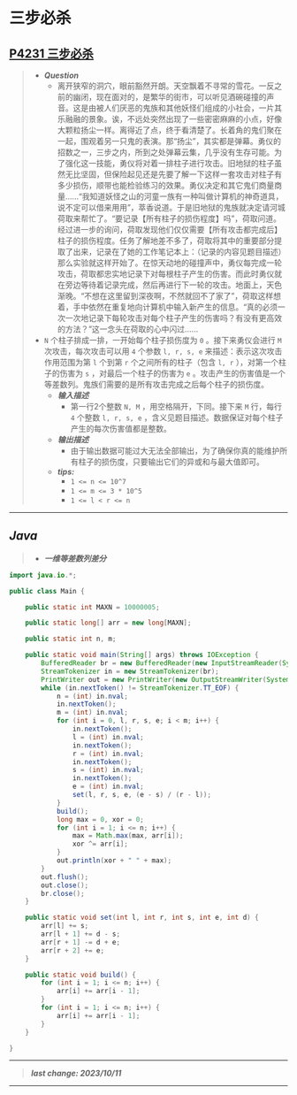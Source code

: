 # 三步必杀

## [P4231 三步必杀](https://www.luogu.com.cn/problem/P4231)

> - ***Question***
>   - 离开狭窄的洞穴，眼前豁然开朗。天空飘着不寻常的雪花。一反之前的幽闭，现在面对的，是繁华的街市，可以听见酒碗碰撞的声音。这是由被人们厌恶的鬼族和其他妖怪们组成的小社会，一片其乐融融的景象。诶，不远处突然出现了一些密密麻麻的小点，好像大颗粒扬尘一样。离得近了点，终于看清楚了。长着角的鬼们聚在一起，围观着另一只鬼的表演。那“扬尘”，其实都是弹幕。勇仪的招数之一，三步之内，所到之处弹幕云集，几乎没有生存可能。为了强化这一技能，勇仪将对着一排柱子进行攻击。旧地狱的柱子虽然无比坚固，但保险起见还是先要了解一下这样一套攻击对柱子有多少损伤，顺带也能检验练习的效果。勇仪决定和其它鬼们商量商量……“我知道妖怪之山的河童一族有一种叫做计算机的神奇道具，说不定可以借来用用”，萃香说道。于是旧地狱的鬼族就决定请河城荷取来帮忙了。“要记录【所有柱子的损伤程度】吗”，荷取问道。经过进一步的询问，荷取发现他们仅仅需要【所有攻击都完成后】柱子的损伤程度。任务了解地差不多了，荷取将其中的重要部分提取了出来，记录在了她的工作笔记本上：（记录的内容见题目描述）那么实验就这样开始了。在惊天动地的碰撞声中，勇仪每完成一轮攻击，荷取都忠实地记录下对每根柱子产生的伤害。而此时勇仪就在旁边等待着记录完成，然后再进行下一轮的攻击。地面上，天色渐晚。“不想在这里留到深夜啊，不然就回不了家了”，荷取这样想着，手中依然在重复地向计算机中输入新产生的信息。“真的必须一次一次地记录下每轮攻击对每个柱子产生的伤害吗？有没有更高效的方法？”这一念头在荷取的心中闪过……
> - `N` 个柱子排成一排，一开始每个柱子损伤度为 `0` 。接下来勇仪会进行 `M` 次攻击，每次攻击可以用 `4` 个参数 `l, r, s, e` 来描述：表示这次攻击作用范围为第 `l` 个到第 `r` 个之间所有的柱子（包含 `l, r` ），对第一个柱子的伤害为 `s` ，对最后一个柱子的伤害为 `e` 。攻击产生的伤害值是一个等差数列。鬼族们需要的是所有攻击完成之后每个柱子的损伤度。
>   - ***输入描述***
>     - 第一行2个整数 `N, M` ，用空格隔开，下同。接下来 `M` 行，每行 `4` 个整数 `l, r, s, e` ，含义见题目描述。数据保证对每个柱子产生的每次伤害值都是整数。
>   - ***输出描述***
>     - 由于输出数据可能过大无法全部输出，为了确保你真的能维护所有柱子的损伤度，只要输出它们的异或和与最大值即可。
>   - ***tips:***
>     - `1 <= n <= 10^7`
>     - `1 <= m <= 3 * 10^5`
>     - `1 <= l < r <= n`

---

## *Java*

> - ***一维等差数列差分***

```java
import java.io.*;

public class Main {

    public static int MAXN = 10000005;

    public static long[] arr = new long[MAXN];

    public static int n, m;

    public static void main(String[] args) throws IOException {
        BufferedReader br = new BufferedReader(new InputStreamReader(System.in));
        StreamTokenizer in = new StreamTokenizer(br);
        PrintWriter out = new PrintWriter(new OutputStreamWriter(System.out));
        while (in.nextToken() != StreamTokenizer.TT_EOF) {
            n = (int) in.nval;
            in.nextToken();
            m = (int) in.nval;
            for (int i = 0, l, r, s, e; i < m; i++) {
                in.nextToken();
                l = (int) in.nval;
                in.nextToken();
                r = (int) in.nval;
                in.nextToken();
                s = (int) in.nval;
                in.nextToken();
                e = (int) in.nval;
                set(l, r, s, e, (e - s) / (r - l));
            }
            build();
            long max = 0, xor = 0;
            for (int i = 1; i <= n; i++) {
                max = Math.max(max, arr[i]);
                xor ^= arr[i];
            }
            out.println(xor + " " + max);
        }
        out.flush();
        out.close();
        br.close();
    }

    public static void set(int l, int r, int s, int e, int d) {
        arr[l] += s;
        arr[l + 1] += d - s;
        arr[r + 1] -= d + e;
        arr[r + 2] += e;
    }

    public static void build() {
        for (int i = 1; i <= n; i++) {
            arr[i] += arr[i - 1];
        }
        for (int i = 1; i <= n; i++) {
            arr[i] += arr[i - 1];
        }
    }

}
```

---

> ***last change: 2023/10/11***

---
